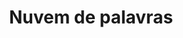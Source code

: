 ---
title: "Nuvem de palavras"
slug: "nuvem"
layout: "tag-cloud"
outputs:
    - html
menu:
    main:
        weight: -60
        params:
            icon: cloud
---
